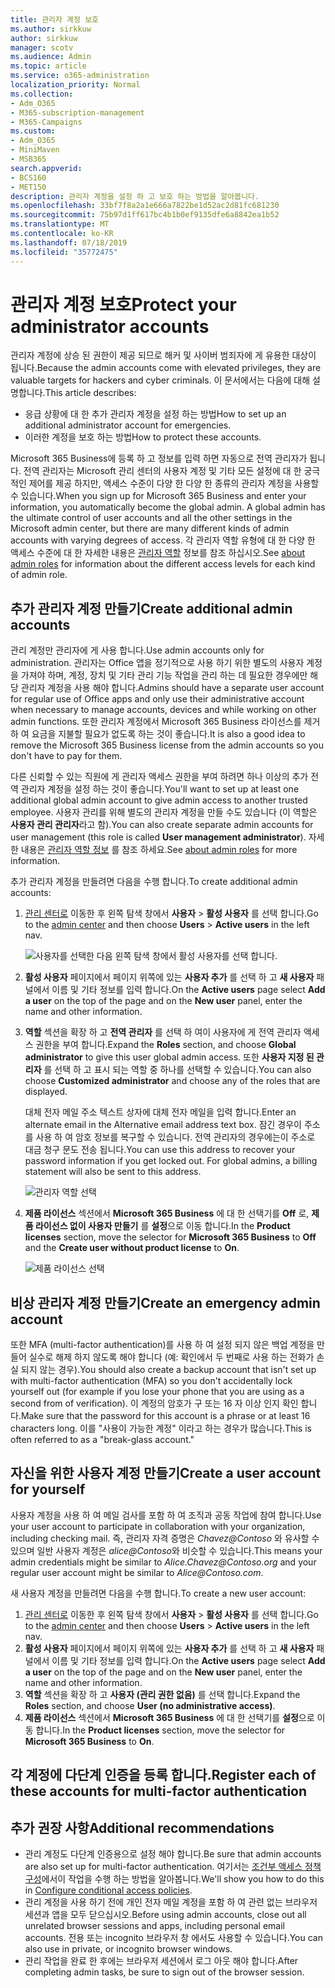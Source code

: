 ```yaml
---
title: 관리자 계정 보호
ms.author: sirkkuw
author: sirkkuw
manager: scotv
ms.audience: Admin
ms.topic: article
ms.service: o365-administration
localization_priority: Normal
ms.collection:
- Adm_O365
- M365-subscription-management
- M365-Campaigns
ms.custom:
- Adm_O365
- MiniMaven
- MSB365
search.appverid:
- BCS160
- MET150
description: 관리자 계정을 설정 하 고 보호 하는 방법을 알아봅니다.
ms.openlocfilehash: 33bf7f8a2a1e666a7822be1d52ac2d81fc681230
ms.sourcegitcommit: 75b97d1ff617bc4b1b0ef9135dfe6a8842ea1b52
ms.translationtype: MT
ms.contentlocale: ko-KR
ms.lasthandoff: 07/18/2019
ms.locfileid: "35772475"
---
```

# <a name="protect-your-administrator-accounts"></a><span data-ttu-id="b7fb6-103">관리자 계정 보호</span><span class="sxs-lookup"><span data-stu-id="b7fb6-103">Protect your administrator accounts</span></span>

<span data-ttu-id="b7fb6-104">관리자 계정에 상승 된 권한이 제공 되므로 해커 및 사이버 범죄자에 게 유용한 대상이 됩니다.</span><span class="sxs-lookup"><span data-stu-id="b7fb6-104">Because the admin accounts come with elevated privileges, they are valuable targets for hackers and cyber criminals.</span></span> <span data-ttu-id="b7fb6-105">이 문서에서는 다음에 대해 설명합니다.</span><span class="sxs-lookup"><span data-stu-id="b7fb6-105">This article describes:</span></span>

- <span data-ttu-id="b7fb6-106">응급 상황에 대 한 추가 관리자 계정을 설정 하는 방법</span><span class="sxs-lookup"><span data-stu-id="b7fb6-106">How to set up an additional administrator account for emergencies.</span></span>
- <span data-ttu-id="b7fb6-107">이러한 계정을 보호 하는 방법</span><span class="sxs-lookup"><span data-stu-id="b7fb6-107">How to protect these accounts.</span></span>
 
<span data-ttu-id="b7fb6-108">Microsoft 365 Business에 등록 하 고 정보를 입력 하면 자동으로 전역 관리자가 됩니다. 전역 관리자는 Microsoft 관리 센터의 사용자 계정 및 기타 모든 설정에 대 한 궁극적인 제어를 제공 하지만, 액세스 수준이 다양 한 다양 한 종류의 관리자 계정을 사용할 수 있습니다.</span><span class="sxs-lookup"><span data-stu-id="b7fb6-108">When you sign up for Microsoft 365 Business and enter your information, you automatically become the global admin. A global admin has the ultimate control of user accounts and all the other settings in the Microsoft admin center, but there are many different kinds of admin accounts with varying degrees of access.</span></span> <span data-ttu-id="b7fb6-109">각 관리자 역할 유형에 대 한 다양 한 액세스 수준에 대 한 자세한 내용은 [관리자 역할](https://docs.microsoft.com/office365/admin/add-users/about-admin-roles) 정보를 참조 하십시오.</span><span class="sxs-lookup"><span data-stu-id="b7fb6-109">See [about admin roles](https://docs.microsoft.com/office365/admin/add-users/about-admin-roles) for information about the different access levels for each kind of admin role.</span></span>


## <a name="create-additional-admin-accounts"></a><span data-ttu-id="b7fb6-110">추가 관리자 계정 만들기</span><span class="sxs-lookup"><span data-stu-id="b7fb6-110">Create additional admin accounts</span></span>

<span data-ttu-id="b7fb6-111">관리 계정만 관리자에 게 사용 합니다.</span><span class="sxs-lookup"><span data-stu-id="b7fb6-111">Use admin accounts only for administration.</span></span> <span data-ttu-id="b7fb6-112">관리자는 Office 앱을 정기적으로 사용 하기 위한 별도의 사용자 계정을 가져야 하며, 계정, 장치 및 기타 관리 기능 작업을 관리 하는 데 필요한 경우에만 해당 관리자 계정을 사용 해야 합니다.</span><span class="sxs-lookup"><span data-stu-id="b7fb6-112">Admins should have a separate user account for regular use of Office apps and only use their administrative account when necessary to manage accounts, devices and while working on other admin functions.</span></span> <span data-ttu-id="b7fb6-113">또한 관리자 계정에서 Microsoft 365 Business 라이선스를 제거 하 여 요금을 지불할 필요가 없도록 하는 것이 좋습니다.</span><span class="sxs-lookup"><span data-stu-id="b7fb6-113">It is also a good idea to remove the Microsoft 365 Business license from the admin accounts so you don't have to pay for them.</span></span>

<span data-ttu-id="b7fb6-114">다른 신뢰할 수 있는 직원에 게 관리자 액세스 권한을 부여 하려면 하나 이상의 추가 전역 관리자 계정을 설정 하는 것이 좋습니다.</span><span class="sxs-lookup"><span data-stu-id="b7fb6-114">You'll want to set up at least one additional global admin account to give admin access to another trusted employee.</span></span> <span data-ttu-id="b7fb6-115">사용자 관리를 위해 별도의 관리자 계정을 만들 수도 있습니다 (이 역할은 **사용자 관리 관리자**라고 함).</span><span class="sxs-lookup"><span data-stu-id="b7fb6-115">You can also create separate admin accounts for user management (this role is called **User management administrator**).</span></span> <span data-ttu-id="b7fb6-116">자세한 내용은 [관리자 역할 정보](https://docs.microsoft.com/office365/admin/add-users/about-admin-roles) 를 참조 하세요.</span><span class="sxs-lookup"><span data-stu-id="b7fb6-116">See [about admin roles](https://docs.microsoft.com/office365/admin/add-users/about-admin-roles) for more information.</span></span>

<span data-ttu-id="b7fb6-117">추가 관리자 계정을 만들려면 다음을 수행 합니다.</span><span class="sxs-lookup"><span data-stu-id="b7fb6-117">To create additional admin accounts:</span></span>

 1. <span data-ttu-id="b7fb6-118"><a href="https://go.microsoft.com/fwlink/p/?linkid=837890" target="_blank">관리 센터로</a> 이동한 후 왼쪽 탐색 창에서 **사용자** \> **활성 사용자** 를 선택 합니다.</span><span class="sxs-lookup"><span data-stu-id="b7fb6-118">Go to the <a href="https://go.microsoft.com/fwlink/p/?linkid=837890" target="_blank">admin center</a> and then choose **Users** \> **Active users** in the left nav.</span></span>

    ![사용자를 선택한 다음 왼쪽 탐색 창에서 활성 사용자를 선택 합니다.](media/Activeusers.png)

2. <span data-ttu-id="b7fb6-120">**활성 사용자** 페이지에서 페이지 위쪽에 있는 **사용자 추가** 를 선택 하 고 **새 사용자** 패널에서 이름 및 기타 정보를 입력 합니다.</span><span class="sxs-lookup"><span data-stu-id="b7fb6-120">On the **Active users** page select **Add a user** on the top of the page and on the **New user** panel,  enter the name and other information.</span></span>
3. <span data-ttu-id="b7fb6-121">**역할** 섹션을 확장 하 고 **전역 관리자** 를 선택 하 여이 사용자에 게 전역 관리자 액세스 권한을 부여 합니다.</span><span class="sxs-lookup"><span data-stu-id="b7fb6-121">Expand the **Roles** section, and choose **Global administrator** to give this user global admin access.</span></span> <span data-ttu-id="b7fb6-122">또한 **사용자 지정 된 관리자** 를 선택 하 고 표시 되는 역할 중 하나를 선택할 수 있습니다.</span><span class="sxs-lookup"><span data-stu-id="b7fb6-122">You can also choose **Customized administrator** and choose any of the roles that are displayed.</span></span>

    <span data-ttu-id="b7fb6-123">대체 전자 메일 주소 텍스트 상자에 대체 전자 메일을 입력 합니다.</span><span class="sxs-lookup"><span data-stu-id="b7fb6-123">Enter an alternate email in the Alternative email address text box.</span></span> <span data-ttu-id="b7fb6-124">잠긴 경우이 주소를 사용 하 여 암호 정보를 복구할 수 있습니다. 전역 관리자의 경우에는이 주소로 대금 청구 문도 전송 됩니다.</span><span class="sxs-lookup"><span data-stu-id="b7fb6-124">You can use this address to recover your password information if you get locked out. For global admins, a billing statement will also be sent to this address.</span></span>

    ![관리자 역할 선택](media/adminroles.png)
    
4. <span data-ttu-id="b7fb6-126">**제품 라이선스** 섹션에서 **Microsoft 365 Business** 에 대 한 선택기를 **Off** 로, **제품 라이선스 없이 사용자 만들기** 를 **설정**으로 이동 합니다.</span><span class="sxs-lookup"><span data-stu-id="b7fb6-126">In the **Product licenses** section, move the selector for **Microsoft 365 Business** to **Off** and the **Create user without product license** to **On**.</span></span>

    ![제품 라이선스 선택](media/productlicense.png)

## <a name="create-an-emergency-admin-account"></a><span data-ttu-id="b7fb6-128">비상 관리자 계정 만들기</span><span class="sxs-lookup"><span data-stu-id="b7fb6-128">Create an emergency admin account</span></span>

<span data-ttu-id="b7fb6-129">또한 MFA (multi-factor authentication)를 사용 하 여 설정 되지 않은 백업 계정을 만들어 실수로 해제 하지 않도록 해야 합니다 (예: 확인에서 두 번째로 사용 하는 전화가 손실 되지 않는 경우).</span><span class="sxs-lookup"><span data-stu-id="b7fb6-129">You should also create a backup account that isn't set up with multi-factor authentication (MFA) so you don't accidentally lock yourself out (for example if you lose your phone that you are using as a second from of verification).</span></span> <span data-ttu-id="b7fb6-130">이 계정의 암호가 구 또는 16 자 이상 인지 확인 합니다.</span><span class="sxs-lookup"><span data-stu-id="b7fb6-130">Make sure that the password for this account is a phrase or at least 16 characters long.</span></span> <span data-ttu-id="b7fb6-131">이를 "사용이 가능한 계정" 이라고 하는 경우가 많습니다.</span><span class="sxs-lookup"><span data-stu-id="b7fb6-131">This is often referred to as a "break-glass account."</span></span>

## <a name="create-a-user-account-for-yourself"></a><span data-ttu-id="b7fb6-132">자신을 위한 사용자 계정 만들기</span><span class="sxs-lookup"><span data-stu-id="b7fb6-132">Create a user account for yourself</span></span>

<span data-ttu-id="b7fb6-133">사용자 계정을 사용 하 여 메일 검사를 포함 하 여 조직과 공동 작업에 참여 합니다.</span><span class="sxs-lookup"><span data-stu-id="b7fb6-133">Use your user account to participate in collaboration with your organization, including checking mail.</span></span> <span data-ttu-id="b7fb6-134">즉, 관리자 자격 증명은 *Chavez<span></span>@Contoso* 와 유사할 수 있으며 일반 사용자 계정은 *alice<span></span>@Contoso*와 비슷할 수 있습니다.</span><span class="sxs-lookup"><span data-stu-id="b7fb6-134">This means your admin credentials might be similar to  *Alice.Chavez<span></span>@Contoso.org* and your regular user account might be similar to *Alice<span></span>@Contoso.com*.</span></span>

<span data-ttu-id="b7fb6-135">새 사용자 계정을 만들려면 다음을 수행 합니다.</span><span class="sxs-lookup"><span data-stu-id="b7fb6-135">To create a new user account:</span></span>
1. <span data-ttu-id="b7fb6-136"><a href="https://go.microsoft.com/fwlink/p/?linkid=837890" target="_blank">관리 센터로</a> 이동한 후 왼쪽 탐색 창에서 **사용자** \> **활성 사용자** 를 선택 합니다.</span><span class="sxs-lookup"><span data-stu-id="b7fb6-136">Go to the <a href="https://go.microsoft.com/fwlink/p/?linkid=837890" target="_blank">admin center</a> and then choose **Users** \> **Active users** in the left nav.</span></span>
2. <span data-ttu-id="b7fb6-137">**활성 사용자** 페이지에서 페이지 위쪽에 있는 **사용자 추가** 를 선택 하 고 **새 사용자** 패널에서 이름 및 기타 정보를 입력 합니다.</span><span class="sxs-lookup"><span data-stu-id="b7fb6-137">On the **Active users** page select **Add a user** on the top of the page and on the **New user** panel,  enter the name and other information.</span></span>
3. <span data-ttu-id="b7fb6-138">**역할** 섹션을 확장 하 고 **사용자 (관리 권한 없음)** 를 선택 합니다.</span><span class="sxs-lookup"><span data-stu-id="b7fb6-138">Expand the **Roles** section, and choose **User (no administrative access)**.</span></span>
1. <span data-ttu-id="b7fb6-139">**제품 라이선스** 섹션에서 **Microsoft 365 Business** 에 대 한 선택기를 **설정**으로 이동 합니다.</span><span class="sxs-lookup"><span data-stu-id="b7fb6-139">In the **Product licenses** section, move the selector for **Microsoft 365 Business** to **On**.</span></span> 

## <a name="register-each-of-these-accounts-for-multi-factor-authentication"></a><span data-ttu-id="b7fb6-140">각 계정에 다단계 인증을 등록 합니다.</span><span class="sxs-lookup"><span data-stu-id="b7fb6-140">Register each of these accounts for multi-factor authentication</span></span>


## <a name="additional-recommendations"></a><span data-ttu-id="b7fb6-141">추가 권장 사항</span><span class="sxs-lookup"><span data-stu-id="b7fb6-141">Additional recommendations</span></span>

- <span data-ttu-id="b7fb6-142">관리 계정도 다단계 인증용으로 설정 해야 합니다.</span><span class="sxs-lookup"><span data-stu-id="b7fb6-142">Be sure that admin accounts are also set up for multi-factor authentication.</span></span> <span data-ttu-id="b7fb6-143">여기서는 [조건부 액세스 정책 구성](m365-campaigns-conditional-access.md)에서이 작업을 수행 하는 방법을 알아봅니다.</span><span class="sxs-lookup"><span data-stu-id="b7fb6-143">We'll show you how to do this in [Configure conditional access policies](m365-campaigns-conditional-access.md).</span></span>
- <span data-ttu-id="b7fb6-144">관리 계정을 사용 하기 전에 개인 전자 메일 계정을 포함 하 여 관련 없는 브라우저 세션과 앱을 모두 닫으십시오.</span><span class="sxs-lookup"><span data-stu-id="b7fb6-144">Before using admin accounts, close out all unrelated browser sessions and apps, including personal email accounts.</span></span> <span data-ttu-id="b7fb6-145">전용 또는 incognito 브라우저 창 에서도 사용할 수 있습니다.</span><span class="sxs-lookup"><span data-stu-id="b7fb6-145">You can also use in private, or incognito browser windows.</span></span>
- <span data-ttu-id="b7fb6-146">관리 작업을 완료 한 후에는 브라우저 세션에서 로그 아웃 해야 합니다.</span><span class="sxs-lookup"><span data-stu-id="b7fb6-146">After completing admin tasks, be sure to sign out of the browser session.</span></span>